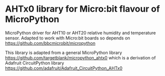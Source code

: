 # AHTx0 library for Micro:bit flavour of MicroPython
 
MicroPython driver for AHT10 or AHT20 relative humidity and temperature sensor. Adapted to work with Micro:bit boards so depends on https://github.com/bbcmicrobit/micropython

This library is adapted from a general MicroPython library https://github.com/targetblank/micropython_ahtx0 which is a derivation of Adafruit CircuitPython library https://github.com/adafruit/Adafruit_CircuitPython_AHTx0